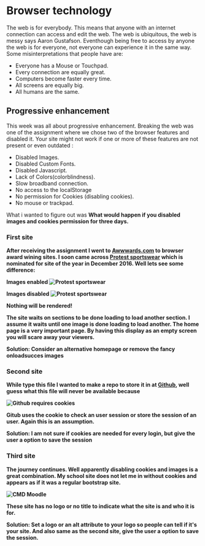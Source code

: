 # Browser technology

The web is for everybody. This means that anyone with an internet connection can access and edit the web. The web is ubiquitous, the web is messy says Aaron Gustafson. Eventhough being free to access by anyone the web is for everyone, not everyone can experience it in the same way. Some misinterpretations that people have are:
- Everyone has a Mouse or Touchpad.
- Every connection are equally great.
- Computers become faster every time.
- All screens are equally big.
- All humans are the same.


## Progressive enhancement
This week was all about progressive enhancement. Breaking the web was one of the assignment where we chose two of the browser features and disabled it.
Your site might not work if one or more of these features are not present or even outdated :
- Disabled Images.
- Disabled Custom Fonts.
- Disabled Javascript.
- Lack of Colors(colorblindness).
- Slow broadband connection.
- No access to the localStorage
- No permission for Cookies (disabling cookies).
- No mouse or trackpad.

What i wanted to figure out was <b>What would happen if you disabled images and cookies permission for three days<b>.

### First site
After receiving the assignment I went to [Awwwards.com](www.awwwards.com) to browser award wining sites. I soon came across [Protest sportswear](https://www.protest.eu/nl/) which is nominated for site of the year in December 2016. Well lets see some difference:

**Images enabled**
![Protest sportswear](https://eltongonc.github.io/browser-technology/screenshots/protest_imgs.png)

**Images disabled**
![Protest sportswear](https://eltongonc.github.io/browser-technology/screenshots/protest_no-img.png)

 **Nothing will be rendered!**

 The site waits on sections to be done loading to load another section. I assume it waits until one image is done loading to load another. The home page is a very important page. By having this display as an empty screen you will scare away your viewers.

 **Solution: Consider an alternative homepage or remove the fancy onloadsucces images**


### Second site
While type this file I wanted to make a repo to store it in at [Github](github.com), well guess what this file will never be available because

![Github requires cookies](https://eltongonc.github.io/browser-technology/screenshots/github_no-cookies.png)

Gitub uses the cookie to check an user session or store the session of an user. Again this is an assumption.

**Solution: I am not sure if cookies are needed for every login, but give the user a option to save the session**

### Third site
The journey continues.
Well apparently disabling cookies and images is a great combination. My school site does not let me in without cookies and appears as if it was a regular bootstrap site.

![CMD Moodle](https://eltongonc.github.io/browser-technology/screenshots/moodle.png)

These site has no logo or no title to indicate what the site is and who it is for.

**Solution: Set a logo or an alt attribute to your logo so people can tell if it's your site. And also same as the second site, give the user a option to save the session.**
